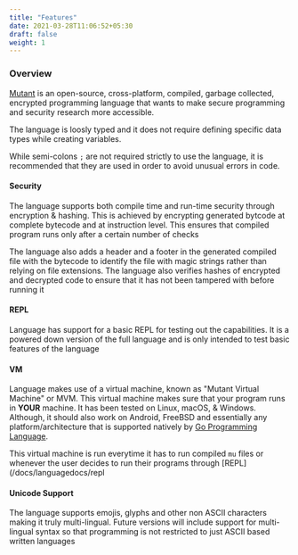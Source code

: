 ```yaml
---
title: "Features"
date: 2021-03-28T11:06:52+05:30
draft: false
weight: 1
---
```


### Overview
[Mutant](https://github.com/gaurav-gogia/mutant) is an open-source, cross-platform, compiled, garbage collected, encrypted programming language that wants to make secure programming and security research more accessible.

The language is loosly typed and it does not require defining specific data types while creating variables.

While semi-colons `;` are not required strictly to use the language, it is recommended that they are used in order to avoid unusual errors in code.

#### Security
The language supports both compile time and run-time security through encryption & hashing. This is achieved by encrypting generated bytcode at complete bytecode and at instruction level. This ensures that compiled program runs only after a certain number of checks

The language also adds a header and a footer in the generated compiled file with the bytecode to identify the file with magic strings rather than relying on file extensions. The language also verifies hashes of encrypted and decrypted code to ensure that it has not been tampered with before running it

#### REPL
Language has support for a basic REPL for testing out the capabilities. It is a powered down version of the full language and is only intended to test basic features of the language

#### VM
Language makes use of a virtual machine, known as "Mutant Virtual Machine" or MVM. This virtual machine makes sure that your program runs in **YOUR** machine. It has been tested on Linux, macOS, & Windows. Although, it should also work on Android, FreeBSD and essentially any platform/architecture that is supported natively by [Go Programming Language](https://golang.org).

This virtual machine is run everytime it has to run compiled `mu` files or whenever the user decides to run their programs through [REPL](/docs/languagedocs/repl

#### Unicode Support
The language supports emojis, glyphs and other non ASCII characters making it truly multi-lingual. Future versions will include support for multi-lingual syntax so that programming is not restricted to just ASCII based written languages